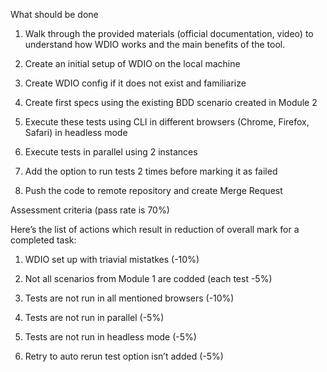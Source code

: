 What should be done

1.  Walk through the provided materials (official documentation, video) to understand how WDIO works and the main benefits of the tool.

2.  Create an initial setup of WDIO on the local machine

3.  Create WDIO config if it does not exist and familiarize

4.  Create first specs using the existing BDD scenario created in Module 2

5.  Execute these tests using CLI in different browsers (Chrome, Firefox, Safari) in headless mode

6.  Execute tests in parallel using 2 instances

7.  Add the option to run tests 2 times before marking it as failed

8.  Push the code to remote repository and create Merge Request

Assessment criteria (pass rate is 70%)

Here’s the list of actions which result in reduction of overall mark for a completed task:

1. WDIO set up with triavial mistatkes (-10%)

2. Not all scenarios from Module 1 are codded (each test -5%)

3. Tests are not run in all mentioned browsers (-10%)

4. Tests are not run in parallel (-5%)

5. Tests are not run in headless mode (-5%)

6. Retry to auto rerun test option isn’t added (-5%)

